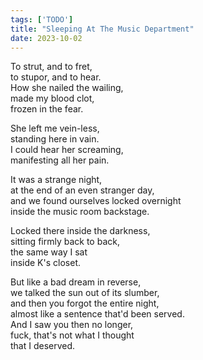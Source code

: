 ```yaml
---
tags: ['TODO']
title: "Sleeping At The Music Department"
date: 2023-10-02
---
```


To strut, and to fret,  
to stupor, and to hear.  
How she nailed the wailing,  
made my blood clot,  
frozen in the fear.

She left me vein-less,  
standing here in vain.  
I could hear her screaming,  
manifesting all her pain.

It was a strange night,  
at the end of an even stranger day,  
and we found ourselves locked overnight  
inside the music room backstage.

Locked there inside the darkness,  
sitting firmly back to back,  
the same way I sat  
inside K's closet.

But like a bad dream in reverse,  
we talked the sun out of its slumber,  
and then you forgot the entire night,  
almost like a sentence that'd been served.  
And I saw you then no longer,  
fuck, that's not what I thought  
that I deserved.
